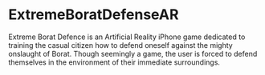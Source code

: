 # ExtremeBoratDefenseAR

Extreme Borat Defence is an Artificial Reality iPhone game dedicated to training the casual citizen how to defend oneself against the mighty onslaught of Borat. Though seemingly a game, the user is forced to defend themselves in the environment of their immediate surroundings. 
